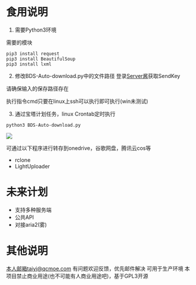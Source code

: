 # 食用说明
1. 需要Python3环境

需要的模块
```
pip3 install request
pip3 install BeautifulSoup
pip3 install lxml
```

2. 修改BDS-Auto-download.py中的文件路径
登录[Server酱](https://sct.ftqq.com/)获取SendKey

请确保输入的保存路径存在

执行指令cmd只要在linux上ssh可以执行即可执行(win未测试)

3. 通过宝塔计划任务，linux Crontab定时执行
```
python3 BDS-Auto-download.py
```
![](https://img30.360buyimg.com/pop/jfs/t1/144895/2/26774/14176/61d04b8cEeb80388c/55b7dfb2f682072b.png)

可通过以下程序进行转存到onedrive，谷歌网盘，腾讯云cos等
- rclone
- LightUploader

# 未来计划
- 支持多种服务端
- 公共API
- 对接aria2(雾)
# 其他说明
本人邮箱taiyi@qcmoe.com
有问题欢迎反馈，优先邮件解决
可用于生产环境
本项目禁止商业用途(也不可能有人商业用途吧)，基于GPL3开源
